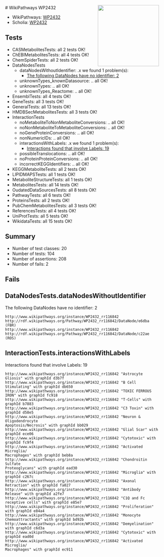 <img style="float: right; width: 200px" src="https://upload.wikimedia.org/wikipedia/commons/thumb/8/83/Wplogo_with_text_500.png/640px-Wplogo_with_text_500.png" />
# WikiPathways WP2432

* WikiPathways: [WP2432](https://wikipathways.org/pathways/WP2432)
* Scholia: [WP2432](https://scholia.toolforge.org/wikipathways/WP2432)
## Tests
* CASMetabolitesTests: all 2 tests OK!
* ChEBIMetabolitesTests: all 4 tests OK!
* ChemSpiderTests: all 2 tests OK!
* DataNodesTests
    * dataNodesWithoutIdentifier: .x we found 1 problem(s):
        * [The following DataNodes have no identifier: 2](#d2d32fa1)
    * unknownTypes_knownDatasource: .. all OK!
    * unknownTypes: .. all OK!
    * unknownTypes_Reactome: .. all OK!
* EnsemblTests: all 4 tests OK!
* GeneTests: all 3 tests OK!
* GeneralTests: all 13 tests OK!
* HMDBSecMetabolitesTests: all 3 tests OK!
* InteractionTests
    * noMetaboliteToNonMetaboliteConversions: .. all OK!
    * noNonMetaboliteToMetaboliteConversions: .. all OK!
    * noGeneProteinConversions: .. all OK!
    * nonNumericIDs: .. all OK!
    * interactionsWithLabels: .x we found 1 problem(s):
        * [Interactions found that involve Labels: 19](#fe97a8c1)
    * possibleTranslocations: .. all OK!
    * noProteinProteinConversions: .. all OK!
    * incorrectKEGGIdentifiers: .. all OK!
* KEGGMetaboliteTests: all 2 tests OK!
* LIPIDMAPSTests: all 1 tests OK!
* MetaboliteStructureTests: all 1 tests OK!
* MetabolitesTests: all 14 tests OK!
* OudatedDataSourcesTests: all 8 tests OK!
* PathwayTests: all 6 tests OK!
* ProteinsTests: all 2 tests OK!
* PubChemMetabolitesTests: all 3 tests OK!
* ReferencesTests: all 4 tests OK!
* UniProtTests: all 5 tests OK!
* WikidataTests: all 15 tests OK!


## Summary

* Number of test classes: 20
* Number of tests: 104
* Number of assertions: 208
* Number of fails: 2

## Fails

<a name="d2d32fa1" />

## DataNodesTests.dataNodesWithoutIdentifier

The following DataNodes have no identifier: 2
```
http://www.wikipathways.org/instance/WP2432_rr116842 http://rdf.wikipathways.org/Pathway/WP2432_rr116842/DataNode/e6dba (FBR)
http://www.wikipathways.org/instance/WP2432_rr116842 http://rdf.wikipathways.org/Pathway/WP2432_rr116842/DataNode/c22ae (ROS)
```

<a name="fe97a8c1" />

## InteractionTests.interactionsWithLabels

Interactions found that involve Labels: 19
```
http://www.wikipathways.org/instance/WP2432_rr116842 "Astrocyte Gliosis" with graphId d3b7f
http://www.wikipathways.org/instance/WP2432_rr116842 "B Cell Stimulating" with graphId db650
http://www.wikipathways.org/instance/WP2432_rr116842 "TOXIC FERROUS
IRON" with graphId fc918
http://www.wikipathways.org/instance/WP2432_rr116842 "T-Cells" with graphId b7883
http://www.wikipathways.org/instance/WP2432_rr116842 "C3 Toxin" with graphId d58e5
http://www.wikipathways.org/instance/WP2432_rr116842 "Neuron & 
Oligodendrocyte
Apoptosis/Necrosis" with graphId bb029
http://www.wikipathways.org/instance/WP2432_rr116842 "Glial Scar" with graphId ece06
http://www.wikipathways.org/instance/WP2432_rr116842 "Cytotoxic" with graphId fc9f4
http://www.wikipathways.org/instance/WP2432_rr116842 "Activated Microglia/
Macrophages" with graphId beb8a
http://www.wikipathways.org/instance/WP2432_rr116842 "Chondroitin Sulfate 
Proteoglycans" with graphId ead30
http://www.wikipathways.org/instance/WP2432_rr116842 "Microglia" with graphId c267c
http://www.wikipathways.org/instance/WP2432_rr116842 "Axonal Retraction" with graphId fa027
http://www.wikipathways.org/instance/WP2432_rr116842 "Antibody Release" with graphId a2fe7
http://www.wikipathways.org/instance/WP2432_rr116842 "C1Q and Fc receptive cells" with graphId e85e7
http://www.wikipathways.org/instance/WP2432_rr116842 "Proliferation" with graphId e84a4
http://www.wikipathways.org/instance/WP2432_rr116842 "Monocyte Chemoattractants" with graphId bd92b
http://www.wikipathways.org/instance/WP2432_rr116842 "Demyelination" with graphId c6d3a
http://www.wikipathways.org/instance/WP2432_rr116842 "Cytotoxic" with graphId ead0d
http://www.wikipathways.org/instance/WP2432_rr116842 "Activated Microglia/
Macrophages" with graphId ec911
```

